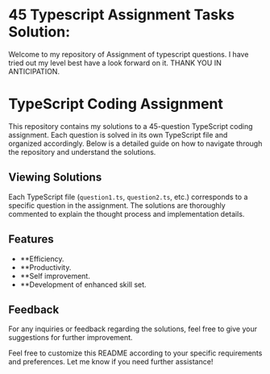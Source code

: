 # 45 Typescript Assignment Tasks Solution:
Welcome to my repository of Assignment of typescript questions. I have tried out my level best have a look forward on it.
THANK YOU IN ANTICIPATION.


# TypeScript Coding Assignment

This repository contains my solutions to a 45-question TypeScript coding assignment. Each question is solved in its own TypeScript file and organized accordingly. Below is a detailed guide on how to navigate through the repository and understand the solutions.

## Viewing Solutions

Each TypeScript file (`question1.ts`, `question2.ts`, etc.) corresponds to a specific question in the assignment. The solutions are thoroughly commented to explain the thought process and implementation details.

## Features

- **Efficiency.
- **Productivity.
- **Self improvement.
- **Development of enhanced skill set.

## Feedback

For any inquiries or feedback regarding the solutions, feel free to give your suggestions for further improvement.

Feel free to customize this README according to your specific requirements and preferences. Let me know if you need further assistance!

